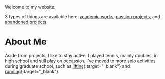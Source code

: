 Welcome to my website. 

3 types of things are available here: [academic works](/academic.md), [passion projects](/passion.md), and [abandoned projects](/graveyard.md).

# About Me
Aside from projects, I like to stay active. I played tennis, mainly doubles, in high school and still play on occassion. I've moved to more solo activities during graduate school, such as [lifting](https://drive.google.com/file/d/1Py-m6hXzad2FyPXVIZnuGSjOb-RmlTHB/view?usp=sharing){:target="_blank"} and [running](https://www.strava.com/athletes/34312248){:target="_blank"}.
